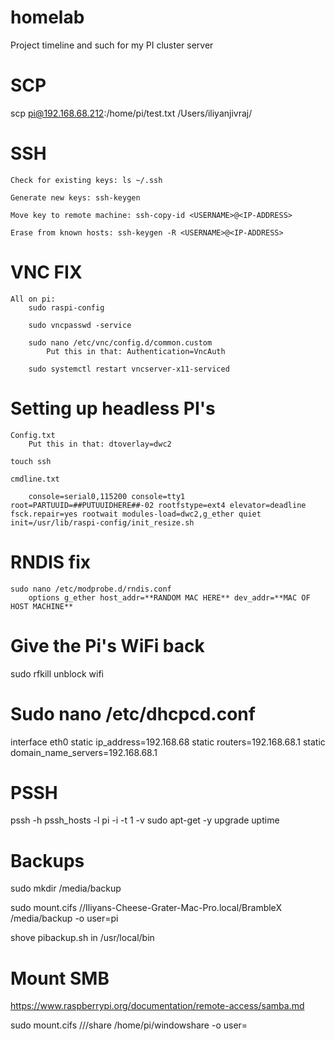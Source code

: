 # homelab
Project timeline and such for my PI cluster server 

# SCP
scp pi@192.168.68.212:/home/pi/test.txt /Users/iliyanjivraj/


# SSH

	Check for existing keys: ls ~/.ssh
	
	Generate new keys: ssh-keygen

	Move key to remote machine: ssh-copy-id <USERNAME>@<IP-ADDRESS>

	Erase from known hosts: ssh-keygen -R <USERNAME>@<IP-ADDRESS>

# VNC FIX
	All on pi:
		sudo raspi-config

		sudo vncpasswd -service

		sudo nano /etc/vnc/config.d/common.custom
			Put this in that: Authentication=VncAuth

		sudo systemctl restart vncserver-x11-serviced


# Setting up headless PI's

	Config.txt
		Put this in that: dtoverlay=dwc2

	touch ssh

	cmdline.txt

		console=serial0,115200 console=tty1 root=PARTUUID=##PUTUUIDHERE##-02 rootfstype=ext4 elevator=deadline fsck.repair=yes rootwait modules-load=dwc2,g_ether quiet init=/usr/lib/raspi-config/init_resize.sh

# RNDIS fix
	sudo nano /etc/modprobe.d/rndis.conf
		options g_ether host_addr=**RANDOM MAC HERE** dev_addr=**MAC OF HOST MACHINE**


# Give the Pi's WiFi back
sudo rfkill unblock wifi



# Sudo nano /etc/dhcpcd.conf
interface eth0
static ip_address=192.168.68
static routers=192.168.68.1
static domain_name_servers=192.168.68.1


# PSSH
pssh -h pssh_hosts -l pi -i -t 1 -v 
	sudo apt-get -y upgrade
	uptime



# Backups

sudo mkdir /media/backup

sudo mount.cifs //Iliyans-Cheese-Grater-Mac-Pro.local/BrambleX /media/backup -o user=pi

shove pibackup.sh in /usr/local/bin


# Mount SMB 
https://www.raspberrypi.org/documentation/remote-access/samba.md

sudo mount.cifs //<hostname or IP address>/share /home/pi/windowshare -o user=<name>

